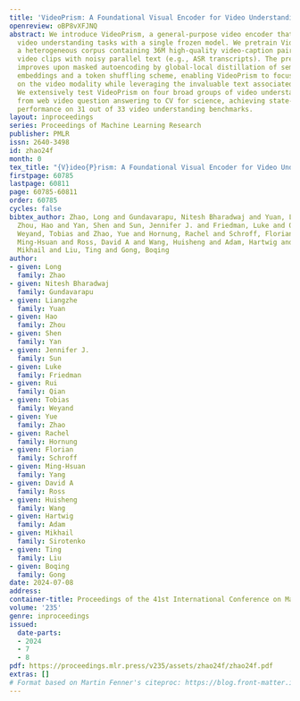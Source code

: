 ```yaml
---
title: 'VideoPrism: A Foundational Visual Encoder for Video Understanding'
openreview: oBP8vXFJNQ
abstract: We introduce VideoPrism, a general-purpose video encoder that tackles diverse
  video understanding tasks with a single frozen model. We pretrain VideoPrism on
  a heterogeneous corpus containing 36M high-quality video-caption pairs and 582M
  video clips with noisy parallel text (e.g., ASR transcripts). The pretraining approach
  improves upon masked autoencoding by global-local distillation of semantic video
  embeddings and a token shuffling scheme, enabling VideoPrism to focus primarily
  on the video modality while leveraging the invaluable text associated with videos.
  We extensively test VideoPrism on four broad groups of video understanding tasks,
  from web video question answering to CV for science, achieving state-of-the-art
  performance on 31 out of 33 video understanding benchmarks.
layout: inproceedings
series: Proceedings of Machine Learning Research
publisher: PMLR
issn: 2640-3498
id: zhao24f
month: 0
tex_title: "{V}ideo{P}rism: A Foundational Visual Encoder for Video Understanding"
firstpage: 60785
lastpage: 60811
page: 60785-60811
order: 60785
cycles: false
bibtex_author: Zhao, Long and Gundavarapu, Nitesh Bharadwaj and Yuan, Liangzhe and
  Zhou, Hao and Yan, Shen and Sun, Jennifer J. and Friedman, Luke and Qian, Rui and
  Weyand, Tobias and Zhao, Yue and Hornung, Rachel and Schroff, Florian and Yang,
  Ming-Hsuan and Ross, David A and Wang, Huisheng and Adam, Hartwig and Sirotenko,
  Mikhail and Liu, Ting and Gong, Boqing
author:
- given: Long
  family: Zhao
- given: Nitesh Bharadwaj
  family: Gundavarapu
- given: Liangzhe
  family: Yuan
- given: Hao
  family: Zhou
- given: Shen
  family: Yan
- given: Jennifer J.
  family: Sun
- given: Luke
  family: Friedman
- given: Rui
  family: Qian
- given: Tobias
  family: Weyand
- given: Yue
  family: Zhao
- given: Rachel
  family: Hornung
- given: Florian
  family: Schroff
- given: Ming-Hsuan
  family: Yang
- given: David A
  family: Ross
- given: Huisheng
  family: Wang
- given: Hartwig
  family: Adam
- given: Mikhail
  family: Sirotenko
- given: Ting
  family: Liu
- given: Boqing
  family: Gong
date: 2024-07-08
address:
container-title: Proceedings of the 41st International Conference on Machine Learning
volume: '235'
genre: inproceedings
issued:
  date-parts:
  - 2024
  - 7
  - 8
pdf: https://proceedings.mlr.press/v235/assets/zhao24f/zhao24f.pdf
extras: []
# Format based on Martin Fenner's citeproc: https://blog.front-matter.io/posts/citeproc-yaml-for-bibliographies/
---
```

